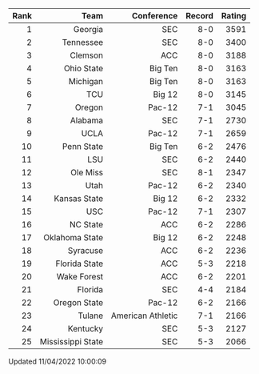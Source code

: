 | Rank  | Team                 | Conference           | Record   | Rating |
| ---:  | ---:                 | ---:                 | ---:     | ---:   |
| 1     | Georgia              | SEC                  | 8-0      | 3591   |
| 2     | Tennessee            | SEC                  | 8-0      | 3400   |
| 3     | Clemson              | ACC                  | 8-0      | 3188   |
| 4     | Ohio State           | Big Ten              | 8-0      | 3163   |
| 5     | Michigan             | Big Ten              | 8-0      | 3163   |
| 6     | TCU                  | Big 12               | 8-0      | 3145   |
| 7     | Oregon               | Pac-12               | 7-1      | 3045   |
| 8     | Alabama              | SEC                  | 7-1      | 2730   |
| 9     | UCLA                 | Pac-12               | 7-1      | 2659   |
| 10    | Penn State           | Big Ten              | 6-2      | 2476   |
| 11    | LSU                  | SEC                  | 6-2      | 2440   |
| 12    | Ole Miss             | SEC                  | 8-1      | 2347   |
| 13    | Utah                 | Pac-12               | 6-2      | 2340   |
| 14    | Kansas State         | Big 12               | 6-2      | 2332   |
| 15    | USC                  | Pac-12               | 7-1      | 2307   |
| 16    | NC State             | ACC                  | 6-2      | 2286   |
| 17    | Oklahoma State       | Big 12               | 6-2      | 2248   |
| 18    | Syracuse             | ACC                  | 6-2      | 2236   |
| 19    | Florida State        | ACC                  | 5-3      | 2218   |
| 20    | Wake Forest          | ACC                  | 6-2      | 2201   |
| 21    | Florida              | SEC                  | 4-4      | 2184   |
| 22    | Oregon State         | Pac-12               | 6-2      | 2166   |
| 23    | Tulane               | American Athletic    | 7-1      | 2166   |
| 24    | Kentucky             | SEC                  | 5-3      | 2127   |
| 25    | Mississippi State    | SEC                  | 5-3      | 2066   |

Updated 11/04/2022 10:00:09
